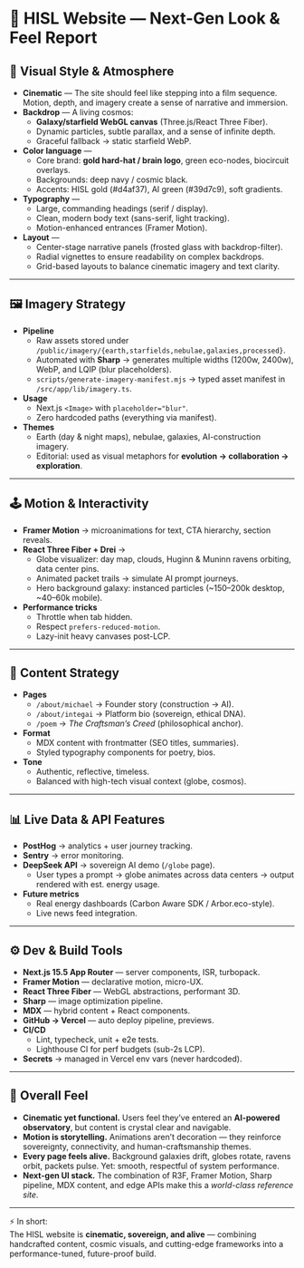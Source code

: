 # 🌌 HISL Website — Next-Gen Look & Feel Report  

## 🎨 Visual Style & Atmosphere
- **Cinematic** — The site should feel like stepping into a film sequence. Motion, depth, and imagery create a sense of narrative and immersion.  
- **Backdrop** — A living cosmos:  
  - **Galaxy/starfield WebGL canvas** (Three.js/React Three Fiber).  
  - Dynamic particles, subtle parallax, and a sense of infinite depth.  
  - Graceful fallback → static starfield WebP.  
- **Color language** —  
  - Core brand: **gold hard-hat / brain logo**, green eco-nodes, biocircuit overlays.  
  - Backgrounds: deep navy / cosmic black.  
  - Accents: HISL gold (#d4af37), AI green (#39d7c9), soft gradients.  
- **Typography** —  
  - Large, commanding headings (serif / display).  
  - Clean, modern body text (sans-serif, light tracking).  
  - Motion-enhanced entrances (Framer Motion).  
- **Layout** —  
  - Center-stage narrative panels (frosted glass with backdrop-filter).  
  - Radial vignettes to ensure readability on complex backdrops.  
  - Grid-based layouts to balance cinematic imagery and text clarity.  

---

## 🖼 Imagery Strategy
- **Pipeline**  
  - Raw assets stored under `/public/imagery/{earth,starfields,nebulae,galaxies,processed}`.  
  - Automated with **Sharp** → generates multiple widths (1200w, 2400w), WebP, and LQIP (blur placeholders).  
  - `scripts/generate-imagery-manifest.mjs` → typed asset manifest in `/src/app/lib/imagery.ts`.  
- **Usage**  
  - Next.js `<Image>` with `placeholder="blur"`.  
  - Zero hardcoded paths (everything via manifest).  
- **Themes**  
  - Earth (day & night maps), nebulae, galaxies, AI-construction imagery.  
  - Editorial: used as visual metaphors for **evolution → collaboration → exploration**.  

---

## 🕹 Motion & Interactivity
- **Framer Motion** → microanimations for text, CTA hierarchy, section reveals.  
- **React Three Fiber + Drei** →  
  - Globe visualizer: day map, clouds, Huginn & Muninn ravens orbiting, data center pins.  
  - Animated packet trails → simulate AI prompt journeys.  
  - Hero background galaxy: instanced particles (~150–200k desktop, ~40–60k mobile).  
- **Performance tricks**  
  - Throttle when tab hidden.  
  - Respect `prefers-reduced-motion`.  
  - Lazy-init heavy canvases post-LCP.  

---

## 🔑 Content Strategy
- **Pages**  
  - `/about/michael` → Founder story (construction → AI).  
  - `/about/integai` → Platform bio (sovereign, ethical DNA).  
  - `/poem` → *The Craftsman’s Creed* (philosophical anchor).  
- **Format**  
  - MDX content with frontmatter (SEO titles, summaries).  
  - Styled typography components for poetry, bios.  
- **Tone**  
  - Authentic, reflective, timeless.  
  - Balanced with high-tech visual context (globe, cosmos).  

---

## 📊 Live Data & API Features
- **PostHog** → analytics + user journey tracking.  
- **Sentry** → error monitoring.  
- **DeepSeek API** → sovereign AI demo (`/globe` page).  
  - User types a prompt → globe animates across data centers → output rendered with est. energy usage.  
- **Future metrics**  
  - Real energy dashboards (Carbon Aware SDK / Arbor.eco-style).  
  - Live news feed integration.  

---

## ⚙️ Dev & Build Tools
- **Next.js 15.5 App Router** — server components, ISR, turbopack.  
- **Framer Motion** — declarative motion, micro-UX.  
- **React Three Fiber** — WebGL abstractions, performant 3D.  
- **Sharp** — image optimization pipeline.  
- **MDX** — hybrid content + React components.  
- **GitHub → Vercel** — auto deploy pipeline, previews.  
- **CI/CD**  
  - Lint, typecheck, unit + e2e tests.  
  - Lighthouse CI for perf budgets (sub-2s LCP).  
- **Secrets** → managed in Vercel env vars (never hardcoded).  

---

## 🔮 Overall Feel
- **Cinematic yet functional.** Users feel they’ve entered an **AI-powered observatory**, but content is crystal clear and navigable.  
- **Motion is storytelling.** Animations aren’t decoration — they reinforce sovereignty, connectivity, and human-craftsmanship themes.  
- **Every page feels alive.** Background galaxies drift, globes rotate, ravens orbit, packets pulse. Yet: smooth, respectful of system performance.  
- **Next-gen UI stack.** The combination of R3F, Framer Motion, Sharp pipeline, MDX content, and edge APIs make this a *world-class reference site*.  

---

⚡ In short:  
The HISL website is **cinematic, sovereign, and alive** — combining handcrafted content, cosmic visuals, and cutting-edge frameworks into a performance-tuned, future-proof build.  
